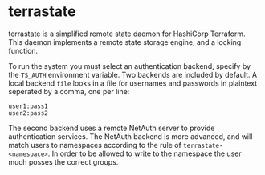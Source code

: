 terrastate
==========

terrastate is a simplified remote state daemon for HashiCorp
Terraform.  This daemon implements a remote state storage engine, and
a locking function.

To run the system you must select an authentication backend, specify
by the `TS_AUTH` environment variable.  Two backends are included by
default.  A local backend `file` looks in a file for usernames and
passwords in plaintext seperated by a comma, one per line:

```
user1:pass1
user2:pass2
```

The second backend uses a remote NetAuth server to provide
authentication services.  The NetAuth backend is more advanced, and
will match users to namespaces according to the rule of
`terrastate-<namespace>`.  In order to be allowed to write to the
namespace the user much posses the correct groups.
